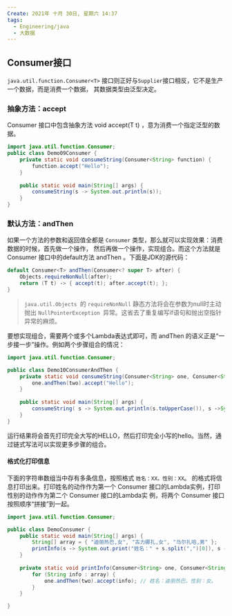```yaml
---
Create: 2021年 十月 30日, 星期六 14:37
tags: 
  - Engineering/java
  - 大数据
---
```




## Consumer接口

`java.util.function.Consumer<T>` 接口则正好与`Supplier`接口相反，它不是生产一个数据，而是消费一个数据， 其数据类型由泛型决定。

### 抽象方法：accept

Consumer 接口中包含抽象方法 void accept(T t) ，意为消费一个指定泛型的数据。

```java
import java.util.function.Consumer;
public class Demo09Consumer {
    private static void consumeString(Consumer<String> function) { 
        function.accept("Hello"); 
    }
    
    public static void main(String[] args) { 
        consumeString(s -> System.out.println(s)); 
    }
}
```

### 默认方法：andThen

如果一个方法的参数和返回值全都是 `Consumer` 类型，那么就可以实现效果：消费数据的时候，首先做一个操作， 然后再做一个操作，实现组合。而这个方法就是 Consumer 接口中的default方法 andThen 。下面是JDK的源代码：

```java
default Consumer<T> andThen(Consumer<? super T> after) { 
    Objects.requireNonNull(after); 
    return (T t) ‐> { accept(t); after.accept(t); }; 
}
```

> `java.util.Objects `的 `requireNonNull` 静态方法将会在参数为null时主动抛出 `NullPointerException `异常。这省去了重复编写if语句和抛出空指针异常的麻烦。

要想实现组合，需要两个或多个Lambda表达式即可，而 andThen 的语义正是“一步接一步”操作。例如两个步骤组合的情况：

```java
import java.util.function.Consumer;

public class Demo10ConsumerAndThen {
    private static void consumeString(Consumer<String> one, Consumer<String> two) {
        one.andThen(two).accept("Hello"); 
    }
    
    public static void main(String[] args) { 
        consumeString( s ‐> System.out.println(s.toUpperCase()), s ‐>System.out.println(s.toLowerCase())); 
    }
}
```

运行结果将会首先打印完全大写的HELLO，然后打印完全小写的hello。当然，通过链式写法可以实现更多步骤的组合。

#### 格式化打印信息

下面的字符串数组当中存有多条信息，按照格式 `姓名：XX。性别：XX`。 的格式将信息打印出来。打印姓名的动作作为第一个 Consumer 接口的Lambda实例，打印性别的动作作为第二个 Consumer 接口的Lambda实 例，将两个 Consumer 接口按照顺序“拼接”到一起。

```java
import java.util.function.Consumer;

public class DemoConsumer {
    public static void main(String[] args) { 
        String[] array = { "迪丽热巴,女", "古力娜扎,女", "马尔扎哈,男" }; 
        printInfo(s ‐> System.out.print("姓名：" + s.split(",")[0]), s ‐> System.out.println("。性别：" + s.split(",")[1] + "。"), array); 
    }
    
    private static void printInfo(Consumer<String> one, Consumer<String> two, String[] array) { 
        for (String info : array) { 
            one.andThen(two).accept(info); // 姓名：迪丽热巴。性别：女。 
        } 
    }

}
```

## 

